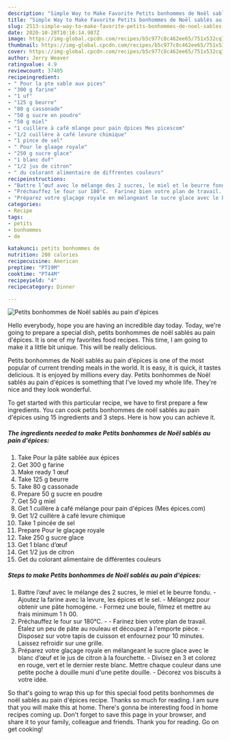 ```yaml
---
description: "Simple Way to Make Favorite Petits bonhommes de Noël sablés au pain d&amp;#39;épices"
title: "Simple Way to Make Favorite Petits bonhommes de Noël sablés au pain d&amp;#39;épices"
slug: 2513-simple-way-to-make-favorite-petits-bonhommes-de-noel-sables-au-pain-d-and-39-epices
date: 2020-10-28T10:16:14.987Z
image: https://img-global.cpcdn.com/recipes/b5c977c8c462ee65/751x532cq70/petits-bonhommes-de-noel-sables-au-pain-depices-photo-principale-de-la-recette.jpg
thumbnail: https://img-global.cpcdn.com/recipes/b5c977c8c462ee65/751x532cq70/petits-bonhommes-de-noel-sables-au-pain-depices-photo-principale-de-la-recette.jpg
cover: https://img-global.cpcdn.com/recipes/b5c977c8c462ee65/751x532cq70/petits-bonhommes-de-noel-sables-au-pain-depices-photo-principale-de-la-recette.jpg
author: Jerry Weaver
ratingvalue: 4.9
reviewcount: 37405
recipeingredient:
- " Pour la pte sable aux pices"
- "300 g farine"
- "1 uf"
- "125 g beurre"
- "80 g cassonade"
- "50 g sucre en poudre"
- "50 g miel"
- "1 cuillère à café mlange pour pain dpices Mes picescom"
- "1/2 cuillère à café levure chimique"
- "1 pince de sel"
- " Pour le glaage royale"
- "250 g sucre glace"
- "1 blanc duf"
- "1/2 jus de citron"
- " du colorant alimentaire de diffrentes couleurs"
recipeinstructions:
- "Battre l’œuf avec le mélange des 2 sucres, le miel et le beurre fondu. Ajoutez la farine avec la levure, les épices et le sel. Mélangez pour obtenir une pâte homogène. Formez une boule, filmez et mettre au frais minimum 1 h 00."
- "Préchauffez le four sur 180°C.  Farinez bien votre plan de travail. Étalez un peu de pâte au rouleau et découpez à l&#39;emporte pièce. Disposez sur votre tapis de cuisson et enfournez pour 10 minutes. Laissez refroidir sur une grille."
- "Préparez votre glaçage royale en mélangeant le sucre glace avec le blanc d’œuf et le jus de citron à la fourchette. Divisez en 3 et colorez en rouge, vert et le dernier reste blanc. Mettre chaque couleur dans une petite poche à douille muni d&#39;une petite douille. Décorez vos biscuits à votre idée."
categories:
- Recipe
tags:
- petits
- bonhommes
- de

katakunci: petits bonhommes de 
nutrition: 208 calories
recipecuisine: American
preptime: "PT19M"
cooktime: "PT44M"
recipeyield: "4"
recipecategory: Dinner

---
```



![Petits bonhommes de Noël sablés au pain d&#39;épices](https://img-global.cpcdn.com/recipes/b5c977c8c462ee65/751x532cq70/petits-bonhommes-de-noel-sables-au-pain-depices-photo-principale-de-la-recette.jpg)

Hello everybody, hope you are having an incredible day today. Today, we're going to prepare a special dish, petits bonhommes de noël sablés au pain d&#39;épices. It is one of my favorites food recipes. This time, I am going to make it a little bit unique. This will be really delicious.



Petits bonhommes de Noël sablés au pain d&#39;épices is one of the most popular of current trending meals in the world. It is easy, it is quick, it tastes delicious. It is enjoyed by millions every day. Petits bonhommes de Noël sablés au pain d&#39;épices is something that I've loved my whole life. They're nice and they look wonderful.


To get started with this particular recipe, we have to first prepare a few ingredients. You can cook petits bonhommes de noël sablés au pain d&#39;épices using 15 ingredients and 3 steps. Here is how you can achieve it.

<!--inarticleads1-->

##### The ingredients needed to make Petits bonhommes de Noël sablés au pain d&#39;épices:

1. Take  Pour la pâte sablée aux épices
1. Get 300 g farine
1. Make ready 1 œuf
1. Take 125 g beurre
1. Take 80 g cassonade
1. Prepare 50 g sucre en poudre
1. Get 50 g miel
1. Get 1 cuillère à café mélange pour pain d&#39;épices (Mes épices.com)
1. Get 1/2 cuillère à café levure chimique
1. Take 1 pincée de sel
1. Prepare  Pour le glaçage royale
1. Take 250 g sucre glace
1. Get 1 blanc d’œuf
1. Get 1/2 jus de citron
1. Get  du colorant alimentaire de différentes couleurs




<!--inarticleads2-->

##### Steps to make Petits bonhommes de Noël sablés au pain d&#39;épices:

1. Battre l’œuf avec le mélange des 2 sucres, le miel et le beurre fondu. - Ajoutez la farine avec la levure, les épices et le sel. - Mélangez pour obtenir une pâte homogène. - Formez une boule, filmez et mettre au frais minimum 1 h 00.
1. Préchauffez le four sur 180°C. -  - Farinez bien votre plan de travail. Étalez un peu de pâte au rouleau et découpez à l&#39;emporte pièce. - Disposez sur votre tapis de cuisson et enfournez pour 10 minutes. Laissez refroidir sur une grille.
1. Préparez votre glaçage royale en mélangeant le sucre glace avec le blanc d’œuf et le jus de citron à la fourchette. - Divisez en 3 et colorez en rouge, vert et le dernier reste blanc. Mettre chaque couleur dans une petite poche à douille muni d&#39;une petite douille. - Décorez vos biscuits à votre idée.




So that's going to wrap this up for this special food petits bonhommes de noël sablés au pain d&#39;épices recipe. Thanks so much for reading. I am sure that you will make this at home. There's gonna be interesting food in home recipes coming up. Don't forget to save this page in your browser, and share it to your family, colleague and friends. Thank you for reading. Go on get cooking!

